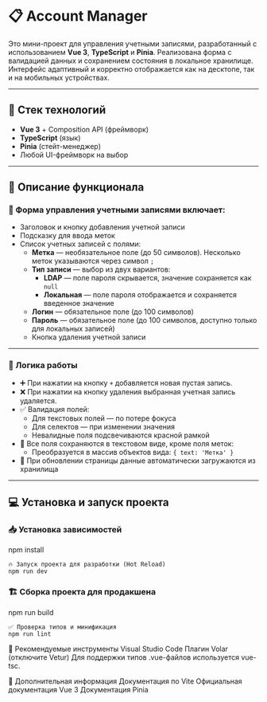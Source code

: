 # 📋 Account Manager

Это мини-проект для управления учетными записями, разработанный с использованием **Vue 3**, **TypeScript** и **Pinia**. Реализована форма с валидацией данных и сохранением состояния в локальное хранилище. Интерфейс адаптивный и корректно отображается как на десктопе, так и на мобильных устройствах.

---

## 🚀 Стек технологий

- **Vue 3** + Composition API (фреймворк)
- **TypeScript** (язык)
- **Pinia** (стейт-менеджер)
- Любой UI-фреймворк на выбор

---

## 📑 Описание функционала

### 🔹 Форма управления учетными записями включает:

- Заголовок и кнопку добавления учетной записи
- Подсказку для ввода меток
- Список учетных записей с полями:
  - **Метка** — необязательное поле (до 50 символов). Несколько меток указываются через символ `;`
  - **Тип записи** — выбор из двух вариантов:
    - **LDAP** — поле пароля скрывается, значение сохраняется как `null`
    - **Локальная** — поле пароля отображается и сохраняется введенное значение
  - **Логин** — обязательное поле (до 100 символов)
  - **Пароль** — обязательное поле (до 100 символов, доступно только для локальных записей)
  - Кнопка удаления учетной записи

---

### 🔄 Логика работы

- ➕ При нажатии на кнопку `+` добавляется новая пустая запись.
- ❌ При нажатии на кнопку удаления выбранная учетная запись удаляется.
- ✅ Валидация полей:
  - Для текстовых полей — по потере фокуса
  - Для селектов — при изменении значения
  - Невалидные поля подсвечиваются красной рамкой
- 💾 Все поля сохраняются в текстовом виде, кроме поля меток:
  - Преобразуется в массив объектов вида: `{ text: 'Метка' }`
- 🔄 При обновлении страницы данные автоматически загружаются из хранилища

---

## 💻 Установка и запуск проекта

### 📥 Установка зависимостей

npm install

```
🔥 Запуск проекта для разработки (Hot Reload)
npm run dev
```

### 🏗️ Сборка проекта для продакшена

npm run build

```
✅ Проверка типов и минификация
npm run lint
```

🔧 Рекомендуемые инструменты
Visual Studio Code
Плагин Volar (отключите Vetur)
Для поддержки типов .vue-файлов используется vue-tsc.

📜 Дополнительная информация
Документация по Vite
Официальная документация Vue 3
Документация Pinia
